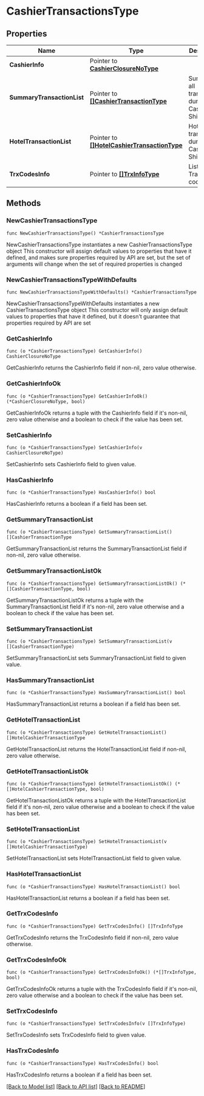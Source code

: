 # CashierTransactionsType

## Properties

Name | Type | Description | Notes
------------ | ------------- | ------------- | -------------
**CashierInfo** | Pointer to [**CashierClosureNoType**](CashierClosureNoType.md) |  | [optional] 
**SummaryTransactionList** | Pointer to [**[]CashierTransactionType**](CashierTransactionType.md) | Summary of all transactions during Cashier Shift. | [optional] 
**HotelTransactionList** | Pointer to [**[]HotelCashierTransactionType**](HotelCashierTransactionType.md) | Hotel&#39;s transactions during Cashier Shift. | [optional] 
**TrxCodesInfo** | Pointer to [**[]TrxInfoType**](TrxInfoType.md) | List of Transaction codes info. | [optional] 

## Methods

### NewCashierTransactionsType

`func NewCashierTransactionsType() *CashierTransactionsType`

NewCashierTransactionsType instantiates a new CashierTransactionsType object
This constructor will assign default values to properties that have it defined,
and makes sure properties required by API are set, but the set of arguments
will change when the set of required properties is changed

### NewCashierTransactionsTypeWithDefaults

`func NewCashierTransactionsTypeWithDefaults() *CashierTransactionsType`

NewCashierTransactionsTypeWithDefaults instantiates a new CashierTransactionsType object
This constructor will only assign default values to properties that have it defined,
but it doesn't guarantee that properties required by API are set

### GetCashierInfo

`func (o *CashierTransactionsType) GetCashierInfo() CashierClosureNoType`

GetCashierInfo returns the CashierInfo field if non-nil, zero value otherwise.

### GetCashierInfoOk

`func (o *CashierTransactionsType) GetCashierInfoOk() (*CashierClosureNoType, bool)`

GetCashierInfoOk returns a tuple with the CashierInfo field if it's non-nil, zero value otherwise
and a boolean to check if the value has been set.

### SetCashierInfo

`func (o *CashierTransactionsType) SetCashierInfo(v CashierClosureNoType)`

SetCashierInfo sets CashierInfo field to given value.

### HasCashierInfo

`func (o *CashierTransactionsType) HasCashierInfo() bool`

HasCashierInfo returns a boolean if a field has been set.

### GetSummaryTransactionList

`func (o *CashierTransactionsType) GetSummaryTransactionList() []CashierTransactionType`

GetSummaryTransactionList returns the SummaryTransactionList field if non-nil, zero value otherwise.

### GetSummaryTransactionListOk

`func (o *CashierTransactionsType) GetSummaryTransactionListOk() (*[]CashierTransactionType, bool)`

GetSummaryTransactionListOk returns a tuple with the SummaryTransactionList field if it's non-nil, zero value otherwise
and a boolean to check if the value has been set.

### SetSummaryTransactionList

`func (o *CashierTransactionsType) SetSummaryTransactionList(v []CashierTransactionType)`

SetSummaryTransactionList sets SummaryTransactionList field to given value.

### HasSummaryTransactionList

`func (o *CashierTransactionsType) HasSummaryTransactionList() bool`

HasSummaryTransactionList returns a boolean if a field has been set.

### GetHotelTransactionList

`func (o *CashierTransactionsType) GetHotelTransactionList() []HotelCashierTransactionType`

GetHotelTransactionList returns the HotelTransactionList field if non-nil, zero value otherwise.

### GetHotelTransactionListOk

`func (o *CashierTransactionsType) GetHotelTransactionListOk() (*[]HotelCashierTransactionType, bool)`

GetHotelTransactionListOk returns a tuple with the HotelTransactionList field if it's non-nil, zero value otherwise
and a boolean to check if the value has been set.

### SetHotelTransactionList

`func (o *CashierTransactionsType) SetHotelTransactionList(v []HotelCashierTransactionType)`

SetHotelTransactionList sets HotelTransactionList field to given value.

### HasHotelTransactionList

`func (o *CashierTransactionsType) HasHotelTransactionList() bool`

HasHotelTransactionList returns a boolean if a field has been set.

### GetTrxCodesInfo

`func (o *CashierTransactionsType) GetTrxCodesInfo() []TrxInfoType`

GetTrxCodesInfo returns the TrxCodesInfo field if non-nil, zero value otherwise.

### GetTrxCodesInfoOk

`func (o *CashierTransactionsType) GetTrxCodesInfoOk() (*[]TrxInfoType, bool)`

GetTrxCodesInfoOk returns a tuple with the TrxCodesInfo field if it's non-nil, zero value otherwise
and a boolean to check if the value has been set.

### SetTrxCodesInfo

`func (o *CashierTransactionsType) SetTrxCodesInfo(v []TrxInfoType)`

SetTrxCodesInfo sets TrxCodesInfo field to given value.

### HasTrxCodesInfo

`func (o *CashierTransactionsType) HasTrxCodesInfo() bool`

HasTrxCodesInfo returns a boolean if a field has been set.


[[Back to Model list]](../README.md#documentation-for-models) [[Back to API list]](../README.md#documentation-for-api-endpoints) [[Back to README]](../README.md)


